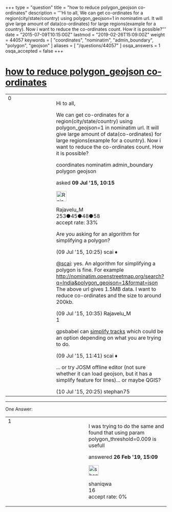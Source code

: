+++
type = "question"
title = "how to reduce polygon_geojson co-ordinates"
description = '''Hi to all, We can get co-ordinates for a region(city/state/country) using polygon_geojson=1 in nominatim url. It will give large amount of data(co-ordinates) for large regions(example for a country). Now i want to reduce the co-ordinates count. How it is possible?'''
date = "2015-07-09T10:15:00Z"
lastmod = "2019-02-26T15:09:00Z"
weight = 44057
keywords = [ "coordinates", "nominatim", "admin_boundary", "polygon", "geojson" ]
aliases = [ "/questions/44057" ]
osqa_answers = 1
osqa_accepted = false
+++

<div class="headNormal">

# [how to reduce polygon_geojson co-ordinates](/questions/44057/how-to-reduce-polygon_geojson-co-ordinates)

</div>

<div id="main-body">

<div id="askform">

<table id="question-table" style="width:100%;">
<colgroup>
<col style="width: 50%" />
<col style="width: 50%" />
</colgroup>
<tbody>
<tr>
<td style="width: 30px; vertical-align: top"><div class="vote-buttons">
<span id="post-44057-upvote" class="ajax-command post-vote up" rel="nofollow" title="I like this post (click again to cancel)"> </span>
<div id="post-44057-score" class="post-score" title="current number of votes">
0
</div>
<span id="post-44057-downvote" class="ajax-command post-vote down" rel="nofollow" title="I dont like this post (click again to cancel)"> </span> <span id="favorite-mark" class="ajax-command favorite-mark" rel="nofollow" title="mark/unmark this question as favorite (click again to cancel)"> </span>
<div id="favorite-count" class="favorite-count">
&#10;</div>
</div></td>
<td><div id="item-right">
<div class="question-body">
<p>Hi to all,</p>
<p>We can get co-ordinates for a region(city/state/country) using polygon_geojson=1 in nominatim url. It will give large amount of data(co-ordinates) for large regions(example for a country). Now i want to reduce the co-ordinates count. How it is possible?</p>
</div>
<div id="question-tags" class="tags-container tags">
<span class="post-tag tag-link-coordinates" rel="tag" title="see questions tagged &#39;coordinates&#39;">coordinates</span> <span class="post-tag tag-link-nominatim" rel="tag" title="see questions tagged &#39;nominatim&#39;">nominatim</span> <span class="post-tag tag-link-admin_boundary" rel="tag" title="see questions tagged &#39;admin_boundary&#39;">admin_boundary</span> <span class="post-tag tag-link-polygon" rel="tag" title="see questions tagged &#39;polygon&#39;">polygon</span> <span class="post-tag tag-link-geojson" rel="tag" title="see questions tagged &#39;geojson&#39;">geojson</span>
</div>
<div id="question-controls" class="post-controls">
&#10;</div>
<div class="post-update-info-container">
<div class="post-update-info post-update-info-user">
<p>asked <strong>09 Jul '15, 10:15</strong></p>
<img src="https://secure.gravatar.com/avatar/1ffa52ca3632b5a0cf02b51459b7529b?s=32&amp;d=identicon&amp;r=g" class="gravatar" width="32" height="32" alt="Rajavelu_M&#39;s gravatar image" />
<p><span>Rajavelu_M</span><br />
<span class="score" title="253 reputation points">253</span><span title="45 badges"><span class="badge1">●</span><span class="badgecount">45</span></span><span title="48 badges"><span class="silver">●</span><span class="badgecount">48</span></span><span title="58 badges"><span class="bronze">●</span><span class="badgecount">58</span></span><br />
<span class="accept_rate" title="Rate of the user&#39;s accepted answers">accept rate:</span> <span title="Rajavelu_M has one accepted answer">33%</span></p>
</div>
</div>
<div id="comments-container-44057" class="comments-container">
<span id="44059"></span>
<div id="comment-44059" class="comment">
<div id="post-44059-score" class="comment-score">
&#10;</div>
<div class="comment-text">
<p>Are you asking for an algorithm for simplifying a polygon?</p>
</div>
<div id="comment-44059-info" class="comment-info">
<span class="comment-age">(09 Jul '15, 10:25)</span> <span class="comment-user userinfo">scai ♦</span>
</div>
</div>
<span id="44060"></span>
<div id="comment-44060" class="comment">
<div id="post-44060-score" class="comment-score">
&#10;</div>
<div class="comment-text">
<p><a href="http://help.openstreetmap.org/users/158/scai"></a><a href="http://help.openstreetmap.org/users/158/scai">@scai</a>: yes. An algorithm for simplifying a polygon is fine. For example <a href="http://nominatim.openstreetmap.org/search?q=India&amp;polygon_geojson=1&amp;format=json">http://nominatim.openstreetmap.org/search?q=India&amp;polygon_geojson=1&amp;format=json</a> The above url gives 1.5MB data. I want to reduce co-ordinates and the size to around 200kb.</p>
</div>
<div id="comment-44060-info" class="comment-info">
<span class="comment-age">(09 Jul '15, 10:35)</span> <span class="comment-user userinfo">Rajavelu_M</span>
</div>
</div>
<span id="44063"></span>
<div id="comment-44063" class="comment">
<div id="post-44063-score" class="comment-score">
1
</div>
<div class="comment-text">
<p>gpsbabel can <a href="https://wiki.openstreetmap.org/wiki/Using_filters_with_GPSBabel#Simplifying_tracks">simplify tracks</a> which could be an option depending on what you are trying to do.</p>
</div>
<div id="comment-44063-info" class="comment-info">
<span class="comment-age">(09 Jul '15, 11:41)</span> <span class="comment-user userinfo">scai ♦</span>
</div>
</div>
<span id="44123"></span>
<div id="comment-44123" class="comment">
<div id="post-44123-score" class="comment-score">
&#10;</div>
<div class="comment-text">
<p>... or try JOSM offline editor (not sure whether it can load geojson, but it has a simplify feature for lines)... or maybe QGIS?</p>
</div>
<div id="comment-44123-info" class="comment-info">
<span class="comment-age">(10 Jul '15, 20:25)</span> <span class="comment-user userinfo">stephan75</span>
</div>
</div>
</div>
<div id="comment-tools-44057" class="comment-tools">
&#10;</div>
<div class="clear">
&#10;</div>
<div id="comment-44057-form-container" class="comment-form-container">
&#10;</div>
<div class="clear">
&#10;</div>
</div></td>
</tr>
</tbody>
</table>

------------------------------------------------------------------------

<div class="tabBar">

<span id="sort-top"></span>

<div class="headQuestions">

One Answer:

</div>

</div>

<span id="68161"></span>

<div id="answer-container-68161" class="answer">

<table style="width:100%;">
<colgroup>
<col style="width: 50%" />
<col style="width: 50%" />
</colgroup>
<tbody>
<tr>
<td style="width: 30px; vertical-align: top"><div class="vote-buttons">
<span id="post-68161-upvote" class="ajax-command post-vote up" rel="nofollow" title="I like this post (click again to cancel)"> </span>
<div id="post-68161-score" class="post-score" title="current number of votes">
1
</div>
<span id="post-68161-downvote" class="ajax-command post-vote down" rel="nofollow" title="I dont like this post (click again to cancel)"> </span>
</div></td>
<td><div class="item-right">
<div class="answer-body">
<p>I was trying to do the same and found that using param polygon_threshold=0.009 is usefull</p>
</div>
<div class="answer-controls post-controls">
&#10;</div>
<div class="post-update-info-container">
<div class="post-update-info post-update-info-user">
<p>answered <strong>26 Feb '19, 15:09</strong></p>
<img src="https://secure.gravatar.com/avatar/47d77f38a7c24a48cdaf9476db8670a1?s=32&amp;d=identicon&amp;r=g" class="gravatar" width="32" height="32" alt="shaniqwa&#39;s gravatar image" />
<p><span>shaniqwa</span><br />
<span class="score" title="16 reputation points">16</span><br />
<span class="accept_rate" title="Rate of the user&#39;s accepted answers">accept rate:</span> <span title="shaniqwa has no accepted answers">0%</span></p>
</div>
</div>
<div id="comments-container-68161" class="comments-container">
&#10;</div>
<div id="comment-tools-68161" class="comment-tools">
&#10;</div>
<div class="clear">
&#10;</div>
<div id="comment-68161-form-container" class="comment-form-container">
&#10;</div>
<div class="clear">
&#10;</div>
</div></td>
</tr>
</tbody>
</table>

</div>

<div class="paginator-container-left">

</div>

</div>

</div>

